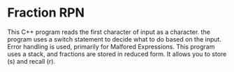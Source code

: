 # Fraction RPN


This C++ program reads the first character of input as a character. the program uses a switch statement to decide what to do based on the input. Error handling is used, primarily for Malfored Expressions. This program uses a stack, and fractions are stored in reduced form. It allows you to store (s) and recall (r). 
